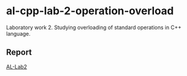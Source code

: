 # al-cpp-lab-2-operation-overload
Laboratory work 2. Studying overloading of standard operations in C++ language.

## Report
[AL-Lab2](https://drive.google.com/file/d/1ElmquJ7MGEgow6qPttMbEQzCovD75HyF/view?usp=sharing)
